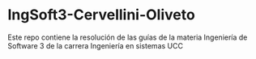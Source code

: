 # IngSoft3-Cervellini-Oliveto
Este repo contiene la resolución de las guías de la materia Ingeniería de Software 3 de la carrera Ingeniería en sistemas UCC
